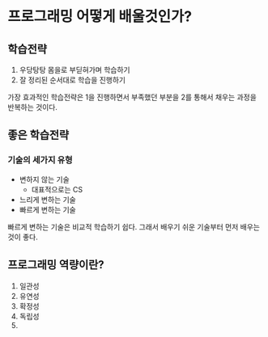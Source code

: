 # 프로그래밍 어떻게 배울것인가?

## 학습전략

1. 우당탕탕 몸을로 부딛혀가며 학습하기
2. 잘 정리된 순서대로 학습을 진행하기

가장 효과적인 학습전략은 1을 진행하면서 부족했던 부분을 2를 통해서 채우는 과정을 반복하는 것이다.

## 좋은 학습전략

### 기술의 세가지 유형

- 변하지 않는 기술
  - 대표적으로는 CS
- 느리게 변하는 기술
- 빠르게 변하는 기술

빠르게 변하는 기술은 비교적 학습하기 쉽다. 그래서 배우기 쉬운 기술부터 먼저 배우는 것이 좋다.

## 프로그래밍 역량이란?

1. 일관성
2. 유연성
3. 확정성
4. 독립성
5. 